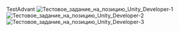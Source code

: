 TestAdvant
![Тестовое_задание_на_позицию_Unity_Developer-1](https://user-images.githubusercontent.com/5280077/191459955-3539437e-ff3b-47de-bbfc-560165019ed7.png)
![Тестовое_задание_на_позицию_Unity_Developer-2](https://user-images.githubusercontent.com/5280077/191459958-2a1316bc-f73c-4695-99f8-dd7000f95b6d.png)
![Тестовое_задание_на_позицию_Unity_Developer-3](https://user-images.githubusercontent.com/5280077/191459962-f1c46a7f-948a-4e1b-802c-9d0f52732c3f.png)
